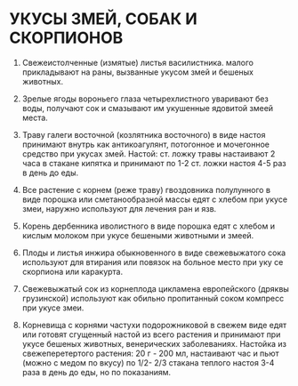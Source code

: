 # УКУСЫ ЗМЕЙ, СОБАК И СКОРПИОНОВ

1. Свежеистолченные (измятые) листья василистника. малого прикладывают
на раны, вызванные укусом змей и бешеных животных.  
  
2. Зрелые ягоды вороньего глаза четырехлистного уваривают без воды,
получают сок и смазывают им укушенные ядовитой змеей места.  
  
3. Траву галеги восточной (козлятника восточного) в виде настоя
принимают внутрь как антикоагулянт, потогонное и мочегонное средство при
укусах змей. Настой: ст. ложку травы настаивают 2 часа в стакане кипятка
и принимают по 1-2 ст. ложки настоя 4-5 раз в день до еды.  
  
4. Все растение с корнем (реже траву) гвоздовника полулунного в виде
порошка или сметанообразной массы едят с хлебом при укусе змеи, наружно
используют для лечения ран и язв.  
  
5. Корень дербенника иволистного в виде порошка едят с хлебом и кислым
молоком при укусе бешеными животными и змеей.  
  
6. Плоды и листья инжира обыкновенного в виде свежевыжатого сока
используют для втирания или повязок на больное место при уку се
скорпиона или каракурта.  
  
7. Свежевыжатый сок из корнеплода цикламена европейского (дряквы
грузинской) используют как обильно пропитанный соком компресс при укусе
змеи.  
  
8. Корневища с корнями частухи подорожниковой в свежем виде едят или
готовят сгущенный настой из всего растения и принимают при укусе бешеных
животных, венерических заболеваниях. Настойка из свежеперетертого
растения: 20 г - 200 мл, настаивают час и пьют (можно с медом по вкусу)
по 1/2- 2/3 стакана теплого настоя 3-4 раза в день до еды, но по
показаниям.
